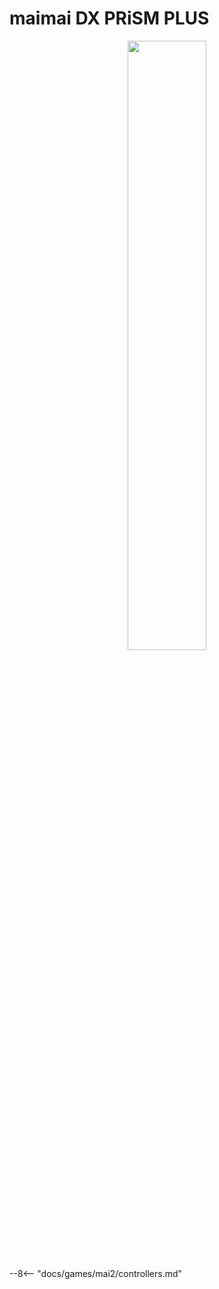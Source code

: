 # maimai DX PRiSM PLUS
<div style="text-align: center;">
    <img src="/img/maimaidx/prismplus.png" width="50%">
</div>

--8<-- "docs/games/mai2/controllers.md"
